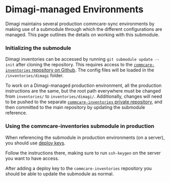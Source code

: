 Dimagi-managed Environments
===========================

Dimagi maintains several production commcare-sync environments by making use of a submodule through which the different 
configurations are managed. This page outlines the details on working with this submodule.

### Initializing the submodule

Dimagi inventories can be accessed by running `git submodule update --init` after cloning the repository.
This requires access to the [`commcare-inventories` repository on Github](https://github.com/dimagi/commcare-sync-inventories/).
The config files will be loaded in the `/inventories/dimagi` folder. 

To work on a Dimagi-managed production environment, all the production instructions are the same,
but the root path everywhere must be changed from `inventories/` to `inventories/dimagi/`.
Additionally, changes will need to be pushed to the separate
[`commcare-inventories` private repository](https://github.com/dimagi/commcare-sync-inventories/),
and then committed to the main repository by updating the submodule reference.

### Using the commcare-inventories submodule in production

When referencing the submodule in production environments (on a server),
you should use [deploy keys](https://docs.github.com/en/developers/overview/managing-deploy-keys#deploy-keys).

Follow the instructions there, making sure to run `ssh-keygen` on the server you want to have access.

After adding a deploy key to the `commcare-inventories` repository you should be able to 
update the submodule as normal.
